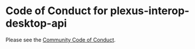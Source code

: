 # Code of Conduct for plexus-interop-desktop-api

Please see the [Community Code of Conduct](https://www.finos.org/code-of-conduct).
